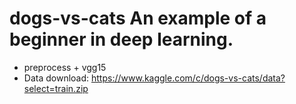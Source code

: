 # dogs-vs-cats An example of a beginner in deep learning.
* preprocess + vgg15
* Data download: https://www.kaggle.com/c/dogs-vs-cats/data?select=train.zip
